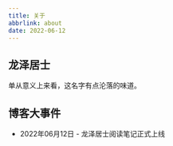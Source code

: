 ```yaml
---
title: 关于
abbrlink: about
date: 2022-06-12
---
```


## 龙泽居士

单从意义上来看，这名字有点沦落的味道。

## 博客大事件

- 2022年06月12日 - 龙泽居士阅读笔记正式上线



